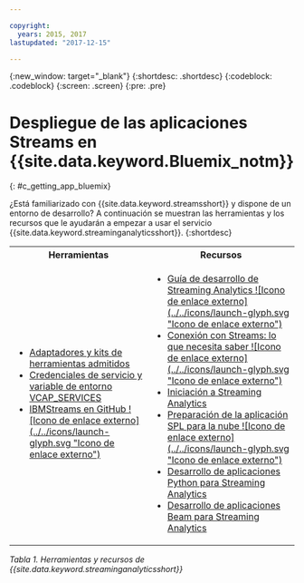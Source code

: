 ```yaml
---

copyright:
  years: 2015, 2017
lastupdated: "2017-12-15"

---
```


<!-- Attribute definitions -->
{:new_window: target="_blank"}
{:shortdesc: .shortdesc}
{:codeblock: .codeblock}
{:screen: .screen}
{:pre: .pre}

# Despliegue de las aplicaciones Streams en {{site.data.keyword.Bluemix_notm}}
{: #c_getting_app_bluemix}


 ¿Está familiarizado con {{site.data.keyword.streamsshort}} y dispone de un entorno de desarrollo? A continuación se muestran las herramientas y los recursos que le ayudarán a empezar a usar el servicio {{site.data.keyword.streaminganalyticsshort}}.
{:shortdesc}

<table summary="Esta tabla proporciona una lista de herramientas y recursos necesarios para desarrollar y desplegar las aplicaciones {{site.data.keyword.streamsshort}}.">
  <tr>
    <th>Herramientas<br></th>
    <th>Recursos<br></th>
  </tr>
  <tr>
    <td>
      <ul>
        <li><a href="/docs/services/StreamingAnalytics/compatible_toolkits.html" target="_blank">Adaptadores y kits de herramientas admitidos</a><br></li>
        <li><a href="/docs/services/StreamingAnalytics/r_vcap_services.html#r_vcap_services" target="_blank">Credenciales de servicio y variable de entorno VCAP_SERVICES</a><br></li>
        <li><a href="https://github.com/IBMStreams" target="_blank">IBMStreams en
GitHub ![Icono de enlace externo](../../icons/launch-glyph.svg "Icono de enlace externo")</a><br></li>
      </ul>    
    </td>
    <td>
      <ul>
        <li><a href="https://developer.ibm.com/streamsdev/docs/bluemix-streaming-analytics-development-guide/" target="_blank">Guía de desarrollo de Streaming Analytics ![Icono de enlace externo](../../icons/launch-glyph.svg "Icono de enlace externo")</a><br></li>
        <li><a href="https://www.ibm.com/blogs/bluemix/2017/02/connecting-to-streams/" target="_blank">Conexión con Streams: lo que necesita saber ![Icono de enlace externo](../../icons/launch-glyph.svg "Icono de enlace externo")</a><br></li>
        <li><a href="/docs/services/StreamingAnalytics/index.html" target="_blank">Iniciación a Streaming Analytics</a><br></li>
        <li><a href="https://developer.ibm.com/streamsdev/docs/getting-spl-application-ready-cloud" target="_blank">Preparación de la aplicación SPL para la nube ![Icono de enlace externo](../../icons/launch-glyph.svg "Icono de enlace externo")</a><br></li>
        <li><a href="/docs/services/StreamingAnalytics/t_develop_apps_python.html#t_develop_apps_python" target="_blank">Desarrollo de aplicaciones Python para Streaming Analytics</a><br></li>
        <li><a href="/docs/services/StreamingAnalytics/develop_beam_apps.html" target="_blank">Desarrollo de aplicaciones Beam para Streaming Analytics</a><br></li>
      </ul>    
    </td>
  </tr>
</table>

*Tabla 1. Herramientas y recursos de {{site.data.keyword.streaminganalyticsshort}}*
